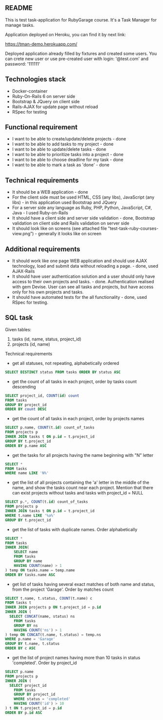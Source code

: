 ## README

This is test task-application for RubyGarage course. It's a Task Manager for manage tasks.

Application deployed on Heroku, you can find it by next link:

https://tman-demo.herokuapp.com/

Deployed application already filled by fixtures and created some users.
You can crete new user or use pre-created user with login: '@test.com' and password: '111111'

## Technologies stack

- Docker-container
- Ruby-On-Rails 6 on server side
- Bootstrap & JQuery on client side
- Rails-AJAX for update page without reload
- RSpec for testing


## Functional requirement

- I want to be able to create/update/delete projects - done
- I want to be able to add tasks to my project - done
- I want to be able to update/delete tasks - done
- I want to be able to prioritize tasks into a project - done
- I want to be able to choose deadline for my task - done
- I want to be able to mark a task as 'done' - done

## Technical requirements

- It should be a WEB application - done
- For the client side must be used HTML, CSS (any libs), 
  JavaScript (any libs) - in this application used Bootstrap and JQuery
- For a server side any language as Ruby, PHP, Python, 
  JavaScript, C#, Java - I used Ruby-on-Rails
- It should have a client side and server side validation - done, Bootstrap validation 
  on client side and Rails validation on server side
- It should look like on screens (see attached file 
  "test-task-ruby-courses-view.png”) - generally it looks like on screen

## Additional requirements

- It should work like one page WEB application and should use AJAX
  technology, load and submit data without reloading a page. - done, used AJAX-Rails
- It should have user authentication solution and a user should only
  have access to their own projects and tasks. - done. Authentication realised with gem Devise.
  User can see all tasks and projects, but have access only for his own projects and tasks.
- It should have automated tests for the all functionality - done, used RSpec for testing.


## SQL task

Given tables:

01. tasks (id, name, status, project_id)
02. projects (id, name)

Technical requirements

- get all statuses, not repeating, alphabetically ordered
```sql
SELECT DISTINCT status FROM tasks ORDER BY status ASC
```

- get the count of all tasks in each project, order by tasks count
descending
```sql
SELECT project_id, COUNT(id) count
FROM tasks
GROUP BY project_id
ORDER BY count DESC
```

- get the count of all tasks in each project, order by projects
names
```sql
SELECT p.name, COUNT(t.id) count_of_tasks
FROM projects p
INNER JOIN tasks t ON p.id = t.project_id
GROUP BY t.project_id
ORDER BY p.name ASC
```

- get the tasks for all projects having the name beginning with
"N" letter
```sql
SELECT *
FROM tasks
WHERE name LIKE 'N%'
```
- get the list of all projects containing the 'a' letter in the middle of
the name, and show the tasks count near each project. Mention
that there can exist projects without tasks and tasks with
project_id = NULL
```sql
SELECT p.*, COUNT(t.id) count_of_tasks
FROM projects p
INNER JOIN tasks t ON p.id = t.project_id
WHERE t.name LIKE '%a%'
GROUP BY t.project_id
```
- get the list of tasks with duplicate names. Order alphabetically
```sql
SELECT * 
FROM tasks 
INNER JOIN(
    SELECT name  
    FROM tasks  
    GROUP BY name  
    HAVING COUNT(name) > 1  
) temp ON tasks.name = temp.name
ORDER BY tasks.name ASC
```
- get list of tasks having several exact matches of both name and
status, from the project 'Garage'. Order by matches count
```sql
SELECT t.name, t.status, COUNT(t.name) c
FROM tasks t
INNER JOIN projects p ON t.project_id = p.id
INNER JOIN (
  SELECT CONCAT(name, status) ns
    FROM tasks
    GROUP BY ns
    HAVING COUNT('ns') > 1
) temp ON CONCAT(t.name, t.status) = temp.ns
WHERE p.name = 'Garage'
GROUP BY t.name, t.status
ORDER BY c ASC
```
- get the list of project names having more than 10 tasks in status
'completed'. Order by project_id
```sql
SELECT p.name
FROM projects p
INNER JOIN (
  SELECT project_id
    FROM tasks
    GROUP BY project_id
    WHERE status = 'completed'
    HAVING COUNT('id') > 10
) t ON t.project_id = p.id
ORDER BY p.id ASC
```